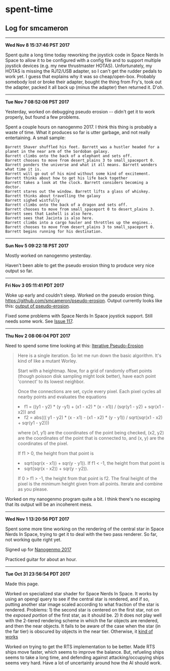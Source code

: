 # spent-time
## Log for smcameron
<hr>
<b>Wed Nov  8 15:37:46 PST 2017</b>
<p>Spent quite a long time today reworking the joystick code
in Space Nerds In Space to allow it to be configured with a config
file and to support multiple joystick devices (e.g. my new thrustmaster
HOTAS).  Unfortunately, my HOTAS is missing the RJ12/USB adapter, so
I can't get the rudder pedals to work yet. I guess that explains why
it was so cheap/open-box. Probably somebody lost or broke their adapter,
bought the thing from Fry's, took out the adapter, packed it all back up
(minus the adapter) then returned it. D'oh.
<hr>
<b>Tue Nov  7 08:52:08 PST 2017</b>
<p>Yesterday, worked on debugging pseudo erosion -- didn't get it to work
properly, but found a few problems.
<p>Spent a couple hours on nanogenmo 2017. I think this thing is probably
a waste of time. What it produces so far is utter garbage, and not really
entertaining. A small sample:

```
Barrett Shaver shuffled his feet. Barrett was a hustler headed for a planet in the near arm of the Sordoban galaxy.
Barrett climbs onto the back of a elephant and sets off.
Barrett chooses to move from desert_plains 3 to small_spaceport 0.
Barrett ponders the universe and what it all means. Barrett wonders what time it is.
Barrett will go out of his mind without some kind of excitement.
Barrett thinks about how to get his life back together
Barrett takes a look at the clock. Barrett considers becoming a doctor.
Barrett stares out the window. Barrett lifts a glass of whiskey.
Barrett thinks about travelling the galaxy
Barrett sighed wistfully
Barrett climbs onto the back of a dragon and sets off.
Barrett chooses to move from small_spaceport 0 to desert_plains 3.
Barrett sees that Lashell is also here.
Barrett sees that Jacinta is also here.
Barrett climbs into a cargo hauler and throttles up the engines..
Barrett chooses to move from desert_plains 3 to small_spaceport 0.
Barrett begins running for his destination.
```

<hr>
<b>Sun Nov  5 09:22:18 PST 2017</b>
<p>Mostly worked on nanogenmo yesterday.
<P>Haven't been able to get the pseudo erosion thing to produce very nice output so far.
<hr>
<b>Fri Nov  3 05:11:41 PDT 2017</b>
<p>Woke up early and couldn't sleep. Worked on the pseudo erosion thing.
<a href="https://github.com/smcameron/pseudo-erosion">https://github.com/smcameron/pseudo-erosion</a>.
Output currently looks like this: <a href="https://i.imgur.com/Dtv6gwv.png">output of pseudo-erosion</a>.
<p>Fixed some problems with Space Nerds In Space joystick support. Still
needs some work.  See <a href="https://github.com/smcameron/space-nerds-in-space/issues/117">Issue 117</a>.
<hr>
<b>Thu Nov  2 08:06:04 PDT 2017</b>
<p>Need to spend some time looking at this:
<a href="https://www.reddit.com/r/proceduralgeneration/comments/797fgw/iterative_pseudoerosion/">Iterative Pseudo-Erosion</a>
<blockquote>

<p>Here is a single iteration. So let me run down the basic algorithm. It's kind
of like a mutant Worley.

<p>Start with a heightmap. Now, for a grid of randomly offset points (though
poisson disk sampling might look better), have each point 'connect' to its
lowest neighbor. 

<p>Once the connections are set, cycle every pixel. Each pixel cycles all
nearby points and evaluates the equations
<li>f1 = ((y1 - y2) * (y -y1) + (x1 - x2) * (x - x1)) / (sqr(y1 - y2) + sqr(x1 - x2)) 
and
<li>f2 = abs((( y1 - y2) * (x - x1) - (x1 - x2) * (y - y1)) / sqrt(sqr(x1 - x2) + sqr(y1 - y2)))
<p>where (x1, y1) are the coordinates of the point being checked, (x2, y2) are the
coordinates of the point that is connected to, and (x, y) are the coordinates of
the pixel. 

<p>If f1 &gt; 0, the height from that point is
<li>sqrt(sqr(x - x1)) + sqr(y - y1)). 
If f1 &lt; -1,
the height from that point is 
<li>sqrt(sqr(x - x2)) + sqr(y - y2)). 
<p>If 0 > f1 > -1, the height from that point is f2. 
The final height of the pixel is the minimum
height given from all points. Iterate and combine as you please.
</blockquote>

<p>Worked on my nanogenmo program quite a bit. I think there's no
escaping that its output will be an incoherent mess.
<p>	
<hr>
<b>Wed Nov  1 13:20:56 PDT 2017</b>
<p>Spent some more time working on the rendering of the central star
in Space Nerds In Space, trying to get it to deal with the two pass
renderer. So far, not working quite right yet.

<p>Signed up for <a href="https://github.com/NaNoGenMo/2017/issues/58">Nanogenmo 2017</a>

<p>Practiced guitar for about an hour.
<hr>
<b>Tue Oct 31 23:56:54 PDT 2017</b>

Made this page.

Worked on specialized star shader for Space Nerds In Space. It works by using an
opengl query to see if the central star is rendered, and if so, putting another star
image scaled according to what fraction of the star is rendered. Problems: 1) the
second star is centered on the first star, not on the <em>exposed portion</em> of the
first star, as it should be. 2) It does not play well with the 2-tiered rendering
scheme in which the far objects are rendered, and then the near objects. It fails to
be aware of the case when the star (in the far tier) is obscured by objects in the
near tier. Otherwise, it
[kind of works](https://www.youtube.com/watch?v=OZXGNmmI1Bo)

Worked on trying to get the RTS implementation to be better. Made RTS ships
move faster, which seems to improve the balance. But, refueling ships seems to
take a long time, and defending against attacking/occupying ships seems
very hard. Have a lot of uncertainty around how the AI should work.
